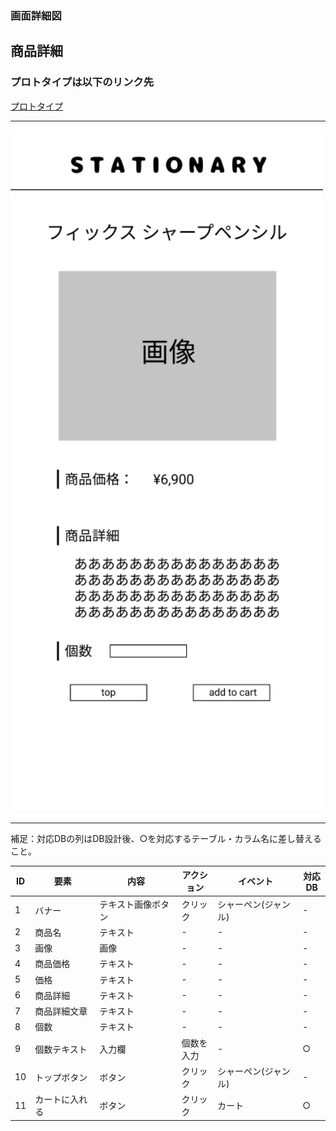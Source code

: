 ### 画面詳細図
## 商品詳細
### プロトタイプは以下のリンク先
[プロトタイプ](https://www.figma.com/file/YN8g4ahM3raStzCZMDXhNA/stationary?node-id=1%3A10)
*****
<img src="../img/商品詳細.png" width="500">

*****
補足：対応DBの列はDB設計後、○を対応するテーブル・カラム名に差し替えること。

| ID | 要素 | 内容 | アクション | イベント | 対応DB |
|----|------|-----|------------|---------|-------|
|1   |バナー　　　　|テキスト画像ボタン|クリック　|シャーペン(ジャンル)|-|
|2   |商品名　　　　|テキスト　　　　　|-    　　|-        　　　　　|-|
|3   |画像　　　　　|画像　　　　　　　|-    　　|-       　　　　　 |-|
|4   |商品価格　　　|テキスト　　　　　|-    　　|-        　　　　　|-|
|5   |価格　　　　　|テキスト　　　　　|-    　　|-        　　　　　|-|
|6   |商品詳細　　　|テキスト　　　　　|-    　　|-        　　　　　|-|
|7   |商品詳細文章　|テキスト　　　　　|-    　　|-        　　　　　|-|
|8   |個数　　　　　|テキスト　　　　　|-    　　|-        　　　　　|-|
|9   |個数テキスト　|入力欄　　　　　　|個数を入力|-        　　　　　|○|
|10  |トップボタン　|ボタン　　　　　　|クリック　|シャーペン(ジャンル)|-|
|11  |カートに入れる|ボタン　　　　　　|クリック　|カート　　　　　　　|○|
